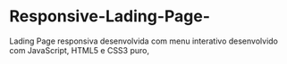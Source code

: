 # Responsive-Lading-Page-
Lading Page responsiva desenvolvida com menu interativo desenvolvido com JavaScript, HTML5 e CSS3 puro,
